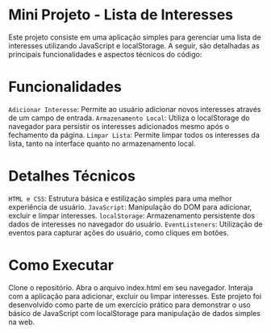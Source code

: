 # Mini Projeto - Lista de Interesses
Este projeto consiste em uma aplicação simples para gerenciar uma lista de interesses utilizando JavaScript e localStorage. A seguir, são detalhadas as principais funcionalidades e aspectos técnicos do código:

# Funcionalidades
`Adicionar Interesse`: Permite ao usuário adicionar novos interesses através de um campo de entrada.
`Armazenamento Local`: Utiliza o localStorage do navegador para persistir os interesses adicionados mesmo após o fechamento da página.
`Limpar Lista`: Permite limpar todos os interesses da lista, tanto na interface quanto no armazenamento local.
# Detalhes Técnicos
`HTML e CSS`: Estrutura básica e estilização simples para uma melhor experiência de usuário.
`JavaScript`: Manipulação do DOM para adicionar, excluir e limpar interesses.
`localStorage`: Armazenamento persistente dos dados de interesses no navegador do usuário.
`EventListeners`: Utilização de eventos para capturar ações do usuário, como cliques em botões.
# Como Executar
Clone o repositório.
Abra o arquivo index.html em seu navegador.
Interaja com a aplicação para adicionar, excluir ou limpar interesses.
Este projeto foi desenvolvido como parte de um exercício prático para demonstrar o uso básico de JavaScript com localStorage para manipulação de dados simples na web.